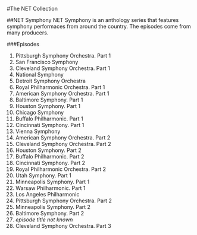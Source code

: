 #The NET Collection

##NET Symphony
NET Symphony is an anthology series that features symphony performaces from around the country.  The episodes come from many producers.

###Episodes
1. Pittsburgh Symphony Orchestra. Part 1
2. San Francisco Symphony
3. Cleveland Symphony Orchestra. Part 1
4. National Symphony
5. Detroit Symphony Orchestra
6. Royal Philharmonic Orchestra. Part 1
7. American Symphony Orchestra. Part 1
8. Baltimore Symphony. Part 1
9. Houston Symphony. Part 1
10. Chicago Symphony
11. Buffalo Philharmonic. Part 1
12. Cincinnati Symphony. Part 1
13. Vienna Symphony
14. American Symphony Orchestra. Part 2
15. Cleveland Symphony Orchestra. Part 2
16. Houston Symphony. Part 2
17. Buffalo Philharmonic. Part 2
18. Cincinnati Symphony. Part 2
19. Royal Philharmonic Orchestra. Part 2
20. Utah Symphony. Part 1
21. Minneapolis Symphony. Part 1
22. Warsaw Philharmonic. Part 1
23. Los Angeles Philharmonic
24. Pittsburgh Symphony Orchestra. Part 2
25. Minneapolis Symphony. Part 2
26. Baltimore Symphony. Part 2
27. *episode title not known*
28. Cleveland Symphony Orchestra. Part 3
